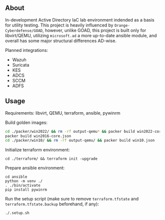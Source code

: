 ## About
In-development Active Directory IaC lab environment indended as a basis for utility testing. This project is heavily influenced by `Orange-Cyberdefense/GOAD`, however, unlike GOAD, this project is built only for libvirt/QEMU, utilizing `microsoft.ad` a more up-to-date ansible module, and overall has some major structural differences AD-wise.

Planned integrations:
- Wazuh
- Suricata
- KES
- ADCS
- SCCM
- ADFS

## Usage
Requirements: libvirt, QEMU, terraform, ansible, pywinrm

Build golden images:
```bash
cd ./packer/win2022/ && rm -rf output-qemu* && packer build win2022-core.json
packer build win2016-core.json
cd ./packer/win10/ && rm -rf output-qemu/ && packer build win10.json
```

Initialize terraform environment:
```
cd ./terraform/ && terraform init -upgrade
```

Prepare ansible environment:
```shell
cd ansible
python -m venv ./
. ./bin/activate
pip install pywinrm
```

Run the setup script (make sure to remove `terraform.tfstate` and `terraform.tfstate.backup` beforehand, if any):
```
./.setup.sh
```
